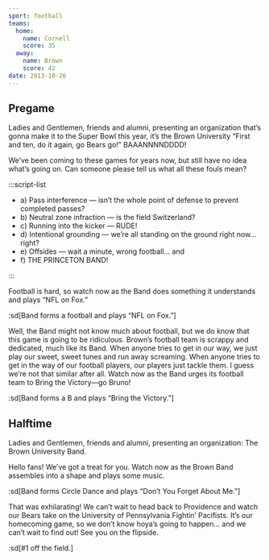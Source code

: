 ```yaml
---
sport: football
teams:
  home:
    name: Cornell
    score: 35
  away:
    name: Brown
    score: 42
date: 2013-10-26
---
```


## Pregame

Ladies and Gentlemen, friends and alumni, presenting an organization that’s gonna make it to the Super Bowl this year, it’s the Brown University “First and ten, do it again, go Bears go!” BAAANNNNDDDD!

We’ve been coming to these games for years now, but still have no idea what’s going on. Can someone please tell us what all these fouls mean?

:::script-list

- a) Pass interference — isn’t the whole point of defense to prevent completed passes?
- b) Neutral zone infraction — is the field Switzerland?
- c) Running into the kicker — RUDE!
- d) Intentional grounding — we’re all standing on the ground right now... right?
- e) Offsides — wait a minute, wrong football... and
- f) THE PRINCETON BAND!

:::

Football is hard, so watch now as the Band does something it understands and plays “NFL on Fox.”

:sd[Band forms a football and plays “NFL on Fox.”]

Well, the Band might not know much about football, but we do know that this game is going to be ridiculous. Brown’s football team is scrappy and dedicated, much like its Band. When anyone tries to get in our way, we just play our sweet, sweet tunes and run away screaming. When anyone tries to get in the way of our football players, our players just tackle them. I guess we’re not that similar after all. Watch now as the Band urges its football team to Bring the Victory—go Bruno!

:sd[Band forms a B and plays “Bring the Victory.”]

## Halftime

Ladies and Gentlemen, friends and alumni, presenting an organization: The Brown University Band.

Hello fans! We’ve got a treat for you. Watch now as the Brown Band assembles into a shape and plays some music.

:sd[Band forms Circle Dance and plays “Don’t You Forget About Me.”]

That was exhilarating! We can’t wait to head back to Providence and watch our Bears take on the University of Pennsylvania Fightin’ Pacifists. It’s our homecoming game, so we don’t know hoya’s going to happen... and we can’t wait to find out! See you on the flipside.

:sd[#1 off the field.]
